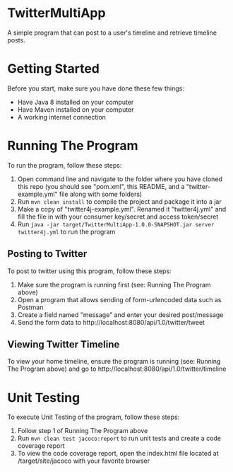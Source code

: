 # TwitterMultiApp
A simple program that can post to a user's timeline and retrieve timeline posts.

# Getting Started
Before you start, make sure you have done these few things:
* Have Java 8 installed on your computer
* Have Maven installed on your computer
* A working internet connection


# Running The Program
To run the program, follow these steps:
1. Open command line and navigate to the folder where you have cloned this repo (you should see "pom.xml", this README, and a "twitter-example.yml" file along with some folders)
2. Run ```mvn clean install``` to compile the project and package it into a jar
3. Make a copy of "twitter4j-example.yml". Renamed it "twitter4j.yml" and fill the file in with your consumer key/secret and access token/secret
5. Run ```java -jar target/TwitterMultiApp-1.0.0-SNAPSHOT.jar server twitter4j.yml``` to run the program

## Posting to Twitter
To post to twitter using this program, follow these steps:
1. Make sure the program is running first (see: Running The Program above)
2. Open a program that allows sending of form-urlencoded data such as Postman
3. Create a field named "message" and enter your desired post/message
4. Send the form data to http://localhost:8080/api/1.0/twitter/tweet

## Viewing Twitter Timeline
To view your home timeline, ensure the program is running (see: Running The Program above) and go to http://localhost:8080/api/1.0/twitter/timeline

# Unit Testing
To execute Unit Testing of the program, follow these steps:
1. Follow step 1 of Running The Program above
2. Run ```mvn clean test jacoco:report``` to run unit tests and create a code coverage report
3. To view the code coverage report, open the index.html file located at /target/site/jacoco with your favorite browser
